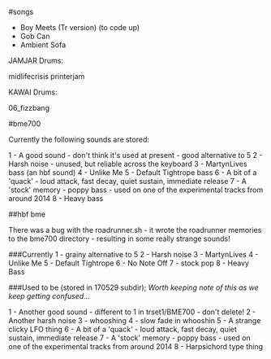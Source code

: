 








#songs

- Boy Meets (Tr version) (to code up)
- Gob Can
- Ambient Sofa

JAMJAR Drums: 

midlifecrisis
printerjam


KAWAI Drums: 

06_fizzbang


#bme700

Currently the following sounds are stored:

1 - A good sound - don't think it's used at present - good alternative to 5
2 - Harsh noise - unused, but reliable across the keyboard
3 - MartynLives bass (an hbf sound)
4 - Unlike Me
5 - Default Tightrope bass
6 - A bit of a 'quack' - loud attack, fast decay, quiet sustain, immediate release
7 - A 'stock' memory - poppy bass - used on one of the experimental tracks from around 2014
8 - Heavy bass

##hbf bme 

There was a bug with the roadrunner.sh - it wrote the roadrunner memories to the bme700 directory - resulting in some really strange sounds! 

###Currently
1 - grainy alternative to 5
2 - Harsh noise
3 - MartynLives
4 - Unlike Me
5 - Default Tightrope
6 - No Note Off
7 - stock pop
8 - Heavy Bass


###Used to be (stored in 170529 subdir);
*Worth keeping note of this as we keep getting confused...*

1 - Another good sound - different to 1 in trset1/BME700 - don't delete!
2 - Another harsh noise
3 - whooshing
4 - slow fade in whooshin
5 - A strange clicky LFO thing
6 - A bit of a 'quack' - loud attack, fast decay, quiet sustain, immediate release
7 - A 'stock' memory - poppy bass - used on one of the experimental tracks from around 2014
8 - Harpsichord type thing

